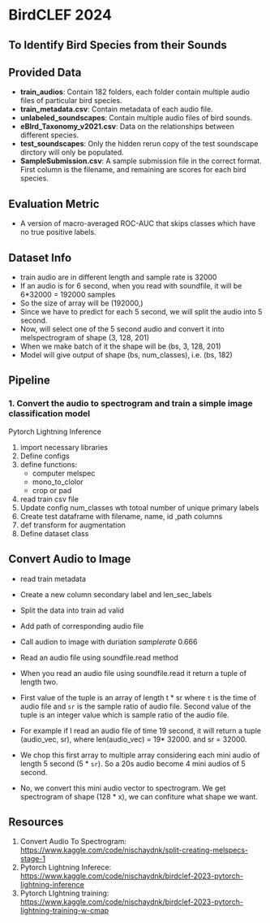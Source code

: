 # BirdCLEF 2024

## To Identify Bird Species from their Sounds

## Provided Data

* **train_audios**: Contain 182 folders, each folder contain multiple audio files of particular bird species.
* **train_metadata.csv**: Contain metadata of each audio file.
* **unlabeled_soundscapes**: Contain multiple audio files of bird sounds.
* **eBIrd_Taxonomy_v2021.csv**: Data on the relationships between different species.
* **test_soundscapes**: Only the hidden rerun copy of the test soundscape dirctory will only be populated.
* **SampleSubmission.csv**: A sample submission file in the correct format. First column is the filename, and remaining are scores for each bird species.

## Evaluation Metric

* A version of macro-averaged ROC-AUC that skips classes which have no true positive labels.

## Dataset Info

* train audio are in different length and sample rate is 32000
* If an audio is for 6 second, when you read with soundfile, it will be 6*32000 = 192000 samples
* So the size of array will be (192000,)
* Since we have to predict for each 5 second, we will split the audio into 5 second.
* Now, will select one of the 5 second audio and convert it into melspectrogram of shape (3, 128, 201)
* When we make batch of it the shape will be (bs, 3, 128, 201)
* Model will give output of shape (bs, num_classes), i.e. (bs, 182)

## Pipeline

### 1. Convert the audio to spectrogram and train a simple image classification model

Pytorch Lightning Inference

1. import necessary libraries
2. Define configs
3. define functions:
    * computer melspec
    * mono_to_clolor
    * crop or pad
4. read train csv file
5. Update config num_classes wth totoal number of unique primary labels
6. Create test dataframe with filename, name, id ,path columns
7. def transform for augmentation
8. Define dataset class

## Convert Audio to Image

* read train metadata
* Create a new column secondary label and len_sec_labels
* Split the data into train ad valid
* Add path of corresponding audio file
* Call audion to image with duriation *samplerate* 0.666

* Read an audio file using soundfile.read method
* When you read an audio file using soundfile.read it return a tuple of length two.
* First value of the tuple is an array of length t * sr where `t` is the time of audio file and `sr` is the sample ratio of audio file. Second value of the tuple is an integer value which is sample ratio of the audio file.
* For example if I read an audio file of time 19 second, it will return a tuple (audio_vec, sr), where len(audio_vec) = 19* 32000. and sr = 32000.
* We chop this first array to multiple array considering each mini audio of length 5 second (5 * `sr`). So a 20s audio become 4 mini audios of 5 second.
* No, we convert this mini audio vector to spectrogram. We get spectrogram of shape (128 * x), we can confiture what shape we want.

## Resources

1. Convert Audio To Spectrogram: <https://www.kaggle.com/code/nischaydnk/split-creating-melspecs-stage-1>
2. Pytorch Lightning Inferece: <https://www.kaggle.com/code/nischaydnk/birdclef-2023-pytorch-lightning-inference>
3. Pytorch LIghtning training: <https://www.kaggle.com/code/nischaydnk/birdclef-2023-pytorch-lightning-training-w-cmap>

